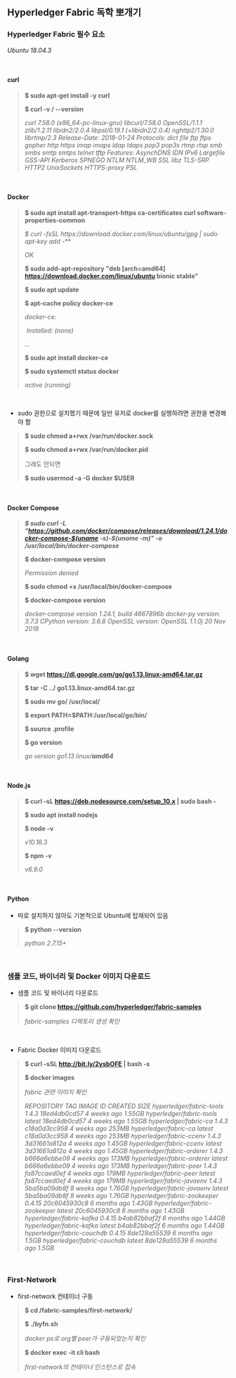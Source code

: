 ## Hyperledger Fabric 독학 뽀개기

### Hyperledger Fabric 필수 요소

*Ubuntu 18.04.3*

<br>

#### curl

> **$ sudo apt-get install -y curl**
>
> **$ curl -v / --version**
>
> *curl 7.58.0 (x86_64-pc-linux-gnu) libcurl/7.58.0 OpenSSL/1.1.1 zlib/1.2.11 libidn2/2.0.4 libpsl/0.19.1 (+libidn2/2.0.4) nghttp2/1.30.0 librtmp/2.3*
> *Release-Date: 2018-01-24*
> *Protocols: dict file ftp ftps gopher http https imap imaps ldap ldaps pop3 pop3s rtmp rtsp smb smbs smtp smtps telnet tftp* 
> *Features: AsynchDNS IDN IPv6 Largefile GSS-API Kerberos SPNEGO NTLM NTLM_WB SSL libz TLS-SRP HTTP2 UnixSockets HTTPS-proxy PSL*

<br>

#### Docker

> **$ sudo apt install apt-transport-https ca-certificates curl software-properties-common**
>
> **$ curl -fsSL https*://download.docker.com/linux/ubuntu/gpg | sudo apt-key add -***
>
> *OK*
>
> **$ sudo add-apt-repository "deb [arch=amd64] https://download.docker.com/linux/ubuntu bionic stable"**
>
> **$ sudo apt update**
>
> **$ apt-cache policy docker-ce**
>
> *docker-ce:*
>
> ​	*Installed: (none)*
>
> *...*
>
> **$ sudo apt install docker-ce**
>
> **$ sudo systemctl status docker**
>
> *active (running)*

<br>

- sudo 권한으로 설치했기 때문에 일반 유저로 docker를 실행하려면 권한을 변경해야 함

> **$ sudo chmod a+rwx /var/run/docker.sock**
>
> **$ sudo chmod a+rwx /var/run/docker.pid**
>
> 그래도 안되면
>
> **\$ sudo usermod -a -G docker $USER**

<br>

#### Docker Compose

> ***\$ sudo curl -L "https://github.com/docker/compose/releases/download/1.24.1/docker-compose-$(uname -s)-​\$(uname -m)" -o /usr/local/bin/docker-compose***
>
> **$ docker-compose version**
>
> *Permission denied*
>
> **$ sudo chmod +x /usr/local/bin/docker-compose**
>
> **$ docker-compose version**
>
> *docker-compose version 1.24.1, build 4667896b*
> *docker-py version: 3.7.3*
> *CPython version: 3.6.8*
> *OpenSSL version: OpenSSL 1.1.0j  20 Nov 2018*

<br>

#### Golang

> **$ wget https://dl.google.com/go/go1.13.linux-amd64.tar.gz**
>
> **$ tar -C ../ go1.13.linux-amd64.tar.gz**
>
> **$ sudo mv go/ /usr/local/**
>
> **\$ export PATH=$PATH:/usr/local/go/bin/**
>
> **$ source .profile**
>
> **$ go version**
>
> *go version go1.13 linux/**amd64***

<br>

#### Node.js

> **$ curl -sL https://deb.nodesource.com/setup_10.x | sudo bash -**
>
> **$ sudo apt install nodejs**
>
> **$ node -v**
>
> *v10.16.3*
>
> **$ npm -v**
>
> *v6.9.0*

<br>

#### Python

- 따로 설치하지 않아도 기본적으로 Ubuntu에 탑재되어 있음

> **$ python --version**
>
> *python 2.7.15+*

<br>

### 샘플 코드, 바이너리 및 Docker 이미지 다운로드

- 샘플 코드 및 바이너리 다운로드

> **$ git clone https://github.com/hyperledger/fabric-samples**
>
> *fabric-samples 디렉토리 생성 확인*

<br>

- Fabric Docker 이미지 다운로드

> **$ curl -sSL http://bit.ly/2ysbOFE | bash -s**
>
> **$ docker images**
>
> *fabric 관련 이미지 확인*
>
> *REPOSITORY                     TAG                 IMAGE ID            CREATED             SIZE*
> *hyperledger/fabric-tools       1.4.3               18ed4db0cd57        4 weeks ago         1.55GB*
> *hyperledger/fabric-tools       latest              18ed4db0cd57        4 weeks ago         1.55GB*
> *hyperledger/fabric-ca          1.4.3               c18a0d3cc958        4 weeks ago         253MB*
> *hyperledger/fabric-ca          latest              c18a0d3cc958        4 weeks ago         253MB*
> *hyperledger/fabric-ccenv       1.4.3               3d31661a812a        4 weeks ago         1.45GB*
> *hyperledger/fabric-ccenv       latest              3d31661a812a        4 weeks ago         1.45GB*
> *hyperledger/fabric-orderer     1.4.3               b666a6ebbe09        4 weeks ago         173MB*
> *hyperledger/fabric-orderer     latest              b666a6ebbe09        4 weeks ago         173MB*
> *hyperledger/fabric-peer        1.4.3               fa87ccaed0ef        4 weeks ago         179MB*
> *hyperledger/fabric-peer        latest              fa87ccaed0ef        4 weeks ago         179MB*
> *hyperledger/fabric-javaenv     1.4.3               5ba5ba09db8f        8 weeks ago         1.76GB*
> *hyperledger/fabric-javaenv     latest              5ba5ba09db8f        8 weeks ago         1.76GB*
> *hyperledger/fabric-zookeeper   0.4.15              20c6045930c8        6 months ago        1.43GB*
> *hyperledger/fabric-zookeeper   latest              20c6045930c8        6 months ago        1.43GB*
> *hyperledger/fabric-kafka       0.4.15              b4ab82bbaf2f        6 months ago        1.44GB*
> *hyperledger/fabric-kafka       latest              b4ab82bbaf2f        6 months ago        1.44GB*
> *hyperledger/fabric-couchdb     0.4.15              8de128a55539        6 months ago        1.5GB*
> *hyperledger/fabric-couchdb     latest              8de128a55539        6 months ago        1.5GB*

<br>

### First-Network

- first-network 컨테이너 구동

> **$ cd /fabric-samples/first-network/**
>
> **$ ./byfn.sh**
>
> *docker ps로 org별 peer가 구동되었는지 확인*
>
> **$ docker exec -it cli bash**
>
> *first-network의 컨테이너 인스턴스로 접속*

